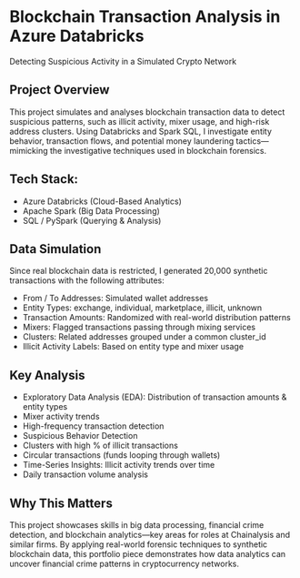 <h1>Blockchain Transaction Analysis in Azure Databricks</h1>

Detecting Suspicious Activity in a Simulated Crypto Network

<h2>Project Overview</h2>
This project simulates and analyses blockchain transaction data to detect suspicious patterns, such as illicit activity, mixer usage, and high-risk address clusters. Using Databricks and Spark SQL, I investigate entity behavior, transaction flows, and potential money laundering tactics—mimicking the investigative techniques used in blockchain forensics.

<h2>Tech Stack:</h2>

- Azure Databricks (Cloud-Based Analytics)
- Apache Spark (Big Data Processing)
- SQL / PySpark (Querying & Analysis)

<h2>Data Simulation</h2>

Since real blockchain data is restricted, I generated 20,000 synthetic transactions with the following attributes:

- From / To Addresses: Simulated wallet addresses
- Entity Types: exchange, individual, marketplace, illicit, unknown
- Transaction Amounts: Randomized with real-world distribution patterns
- Mixers: Flagged transactions passing through mixing services
- Clusters: Related addresses grouped under a common cluster_id
- Illicit Activity Labels: Based on entity type and mixer usage

<h2>Key Analysis</h2>

- Exploratory Data Analysis (EDA): Distribution of transaction amounts & entity types
- Mixer activity trends
- High-frequency transaction detection
- Suspicious Behavior Detection
- Clusters with high % of illicit transactions
- Circular transactions (funds looping through wallets)
- Time-Series Insights: Illicit activity trends over time
- Daily transaction volume analysis

<h2>Why This Matters</h2>
This project showcases skills in big data processing, financial crime detection, and blockchain analytics—key areas for roles at Chainalysis and similar firms. By applying real-world forensic techniques to synthetic blockchain data, this portfolio piece demonstrates how data analytics can uncover financial crime patterns in cryptocurrency networks.
